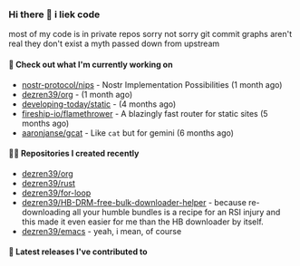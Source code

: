 ### Hi there 👋 i liek code
most of my code is in private repos sorry not sorry git commit graphs aren't real they don't exist a myth passed down from upstream

#### 👷 Check out what I'm currently working on

- [nostr-protocol/nips](https://github.com/nostr-protocol/nips) - Nostr Implementation Possibilities (1 month ago)
- [dezren39/org](https://github.com/dezren39/org) -  (1 month ago)
- [developing-today/static](https://github.com/developing-today/static) -  (4 months ago)
- [fireship-io/flamethrower](https://github.com/fireship-io/flamethrower) - A blazingly fast router for static sites (5 months ago)
- [aaronjanse/gcat](https://github.com/aaronjanse/gcat) - Like `cat` but for gemini (6 months ago)

#### 👨‍💻 Repositories I created recently

- [dezren39/org](https://github.com/dezren39/org)
- [dezren39/rust](https://github.com/dezren39/rust)
- [dezren39/for-loop](https://github.com/dezren39/for-loop)
- [dezren39/HB-DRM-free-bulk-downloader-helper](https://github.com/dezren39/HB-DRM-free-bulk-downloader-helper) - because re-downloading all your humble bundles is a recipe for an RSI injury and this made it even easier for me than the HB downloader by itself.
- [dezren39/emacs](https://github.com/dezren39/emacs) - yeah, i mean, of course

#### 🚀 Latest releases I've contributed to

